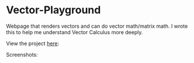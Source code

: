 # Vector-Playground
Webpage that renders vectors and can do vector math/matrix math. I wrote this to help me understand Vector Calculus more deeply.

View the project [here](kellerjordan.github.io):

Screenshots:
